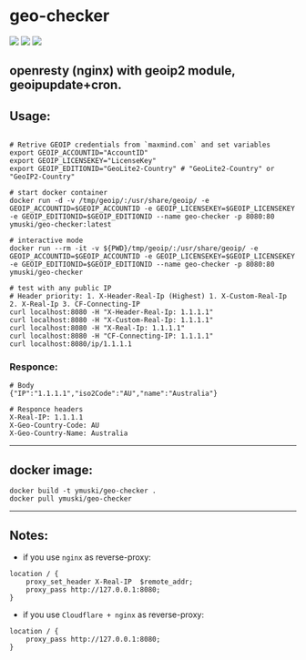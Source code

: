 # geo-checker
[![](https://img.shields.io/docker/cloud/build/ymuski/geo-checker?style=flat-square)](https://hub.docker.com/r/ymuski/geo-checker)
[![](https://img.shields.io/docker/cloud/automated/ymuski/geo-checker?style=flat-square)](https://hub.docker.com/r/ymuski/geo-checker)
[![](https://img.shields.io/docker/pulls/ymuski/geo-checker?style=flat-square)](https://hub.docker.com/r/ymuski/geo-checker)

## openresty (nginx) with geoip2 module, geoipupdate+cron.

## Usage:

```shell

# Retrive GEOIP credentials from `maxmind.com` and set variables
export GEOIP_ACCOUNTID="AccountID"
export GEOIP_LICENSEKEY="LicenseKey"
export GEOIP_EDITIONID="GeoLite2-Country" # "GeoLite2-Country" or "GeoIP2-Country"

# start docker container
docker run -d -v /tmp/geoip/:/usr/share/geoip/ -e GEOIP_ACCOUNTID=$GEOIP_ACCOUNTID -e GEOIP_LICENSEKEY=$GEOIP_LICENSEKEY -e GEOIP_EDITIONID=$GEOIP_EDITIONID --name geo-checker -p 8080:80 ymuski/geo-checker:latest

# interactive mode
docker run --rm -it -v ${PWD}/tmp/geoip/:/usr/share/geoip/ -e GEOIP_ACCOUNTID=$GEOIP_ACCOUNTID -e GEOIP_LICENSEKEY=$GEOIP_LICENSEKEY -e GEOIP_EDITIONID=$GEOIP_EDITIONID --name geo-checker -p 8080:80 ymuski/geo-checker

# test with any public IP
# Header priority: 1. X-Header-Real-Ip (Highest) 1. X-Custom-Real-Ip 2. X-Real-Ip 3. CF-Connecting-IP
curl localhost:8080 -H "X-Header-Real-Ip: 1.1.1.1"
curl localhost:8080 -H "X-Custom-Real-Ip: 1.1.1.1"
curl localhost:8080 -H "X-Real-Ip: 1.1.1.1"
curl localhost:8080 -H "CF-Connecting-IP: 1.1.1.1"
curl localhost:8080/ip/1.1.1.1

```

### Responce:
```
# Body
{"IP":"1.1.1.1","iso2Code":"AU","name":"Australia"}

# Responce headers
X-Real-IP: 1.1.1.1
X-Geo-Country-Code: AU
X-Geo-Country-Name: Australia
```

---
## docker image:
```shell
docker build -t ymuski/geo-checker .
docker pull ymuski/geo-checker
```

---
## Notes:
- if you use `nginx` as reverse-proxy:
```shell
location / {
    proxy_set_header X-Real-IP  $remote_addr;
    proxy_pass http://127.0.0.1:8080;
}
```
- if you use `Cloudflare + nginx` as reverse-proxy:
```shell
location / {
    proxy_pass http://127.0.0.1:8080;
}
```
